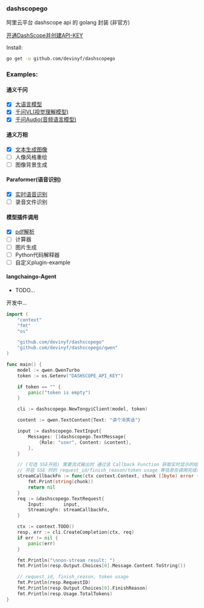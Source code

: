 ### dashscopego

阿里云平台 dashscope api 的 golang 封装 (非官方)

[开通DashScope并创建API-KEY](https://help.aliyun.com/zh/dashscope/developer-reference/activate-dashscope-and-create-an-api-key)

Install:
```sh
go get -u github.com/devinyf/dashscopego
```


### Examples:
#### 通义千问
- [x] [大语言模型](./example/qwen/stream_call.go)
- [x] [千问VL(视觉理解模型)](./example/qwen_vl/stream_call.go)
- [x] [千问Audio(音频语言模型)](./example/qwen_audio/stream_call.go)
#### 通义万相
- [x] [文本生成图像](./example/wanx/img_generation.go)
- [ ] 人像风格重绘
- [ ] 图像背景生成
#### Paraformer(语音识别)
- [x] [实时语音识别](./example/paraformer/speech2text.go)
- [ ] 录音文件识别
#### 模型插件调用
- [x] [pdf解析](./example/qwen_plugins/pdf_extracter/main.go)
- [ ] 计算器
- [ ] 图片生成
- [ ] Python代码解释器
- [ ] 自定义plugin-example
#### langchaingo-Agent 
- TODO...

开发中...


```go
import (
	"context"
	"fmt"
	"os"

	"github.com/devinyf/dashscopego"
	"github.com/devinyf/dashscopego/qwen"
)

func main() {
	model := qwen.QwenTurbo
	token := os.Getenv("DASHSCOPE_API_KEY")

	if token == "" {
		panic("token is empty")
	}

	cli := dashscopego.NewTongyiClient(model, token)

	content := qwen.TextContent{Text: "讲个冷笑话"}

	input := dashscopego.TextInput{
		Messages: []dashscopego.TextMessage{
			{Role: "user", Content: &content},
		},
	}

	// (可选 SSE开启) 需要流式输出时 通过该 Callback Function 获取实时显示的结果
	// 开启 SSE 时的 request_id/finish_reason/token usage 等信息在调用完成统一返回(resp)
	streamCallbackFn := func(ctx context.Context, chunk []byte) error {
		fmt.Print(string(chunk))
		return nil
	}
	req := &dashscopego.TextRequest{
		Input:       input,
		StreamingFn: streamCallbackFn,
	}

	ctx := context.TODO()
	resp, err := cli.CreateCompletion(ctx, req)
	if err != nil {
		panic(err)
	}

	fmt.Println("\nnon-stream result: ")
	fmt.Println(resp.Output.Choices[0].Message.Content.ToString())

	// request_id, finish_reason, token usage
	fmt.Println(resp.RequestID)
	fmt.Println(resp.Output.Choices[0].FinishReason)
	fmt.Println(resp.Usage.TotalTokens)
}
```
